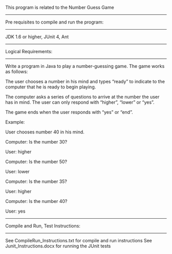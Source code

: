 This program is related to the Number Guess Game

*******************
Pre requisites to compile and run the program:
*******************
JDK 1.6 or higher,
JUnit 4,
Ant
*******************
Logical Requirements:
*******************
Write a program in Java to play a number-guessing game. The game works as follows:

The user chooses a number in his mind and types “ready” to indicate to the computer that he is ready to begin playing.

The computer asks a series of questions to arrive at the number the user has in mind. The user can only respond with “higher”, “lower” or “yes”.

The game ends when the user responds with “yes” or “end”.

Example:

User chooses number 40 in his mind.

Computer: Is the number 30?

User: higher

Computer: Is the number 50?

User: lower

Computer: Is the number 35?

User: higher

Computer: Is the number 40?

User: yes
*******************
Compile and Run, Test Instructions:
*******************
See CompileRun_Instructions.txt for compile and run instructions
See Junit_Instructions.docx  for running the JUnit tests
